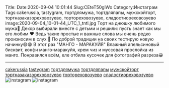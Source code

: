 Title:
Date:2020-09-04 10:01:44
Slug:CEteT50glWo
Category:Инстаграм
Tags:cakerussia, tastygram, тортдлямужа, тортдляпапы, мужскойторт, тортназаказореховозуево, тортореховозуево, сладостиореховозуево
image:2020-09-04_10-01-44_UTC_1_tntl.jpg
Торт на днюшку любимого мужа💋
Декор выбирали вместе с детьми и решили: пусть знает как мы его любим ❤
Ведь такие простые и важные слова мы очень редко произносим в слух 🙈
По доброй традиции на своих тестирую новую начинку😄😁
В этот раз "МАНГО - МАРАКУЙЯ" 
Влажный апельсиновый бисквит, конфи манго-маракуйя, крем чиз и муссовая прослойка из манго.
Понравился всём, еле отбила кусочек для фотографий разреза😀
_________________________
[cakerussia]({tag}cakerussia) [tastygram]({tag}tastygram) [тортдлямужа]({tag}тортдлямужа) [тортдляпапы]({tag}тортдляпапы) [мужскойторт]({tag}мужскойторт) [тортназаказореховозуево]({tag}тортназаказореховозуево) [тортореховозуево]({tag}тортореховозуево) [сладостиореховозуево]({tag}сладостиореховозуево)
![instagram]({attach}images/2020-09-04_10-01-44_UTC_1.jpg)
![instagram]({attach}images/2020-09-04_10-01-44_UTC_2.jpg)
